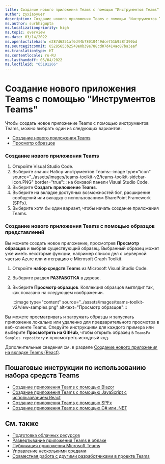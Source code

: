 ```yaml
---
title: Создание нового приложения Teams с помощью "Инструментов Teams"
author: zyxiaoyuer
description: Создание нового приложения Teams с помощью "Инструментов Teams"
ms.author: surbhigupta
ms.localizationpriority: high
ms.topic: overview
ms.date: 03/14/2022
ms.openlocfilehash: e287d6251af6d44b78010449dce751b938f390bd
ms.sourcegitcommit: 05285653b2548e0b39e788cd07d414ac87ba3eaf
ms.translationtype: HT
ms.contentlocale: ru-RU
ms.lasthandoff: 05/04/2022
ms.locfileid: "65191266"
---
```

# <a name="create-a-new-teams-app-using-teams-toolkit"></a>Создание нового приложения Teams с помощью "Инструментов Teams"

Чтобы создать новое приложение Teams с помощью инструментов Teams, можно выбрать один из следующих вариантов:

* [Создание нового приложения Teams](create-new-project.md#create-a-new-teams-app)
* [Просмотр образцов](create-new-project.md#create-a-new-teams-app-using-view-samples)

### <a name="create-a-new-teams-app"></a>Создание нового приложения Teams

1. Откройте Visual Studio Code.
1. Выберите значок Набор инструментов Teams:::image type="icon" source="../assets/images/teams-toolkit-v2/teams-toolkit-sidebar-icon.PNG" border="true"::: на боковой панели Visual Studio Code.
1. Выберите **Создать приложение Teams**.
1. Выберите на вкладке доступных возможностей бот, расширение сообщений или вкладку с использованием SharePoint Framework (SPFx). 
1. Выберите хотя бы один вариант, чтобы начать создание приложения Teams.

### <a name="create-a-new-teams-app-using-view-samples"></a>Создание нового приложения Teams с помощью образцов представлений

Вы можете создать новое приложение, просмотрев **Просмотр образцов** и выбрав существующий образец. Выбранный образец может уже иметь некоторые функции, например список дел с серверной частью Azure или интеграцию с Microsoft Graph Toolkit.

 1. Откройте **набор средств Teams** из Microsoft Visual Studio Code.
 1. Выберите раздел **РАЗРАБОТКА** в дереве.
 1. Выберите **Просмотр образцов**. Коллекция образцов выглядит так, как показано на следующем изображении.

    :::image type="content" source="../assets/images/teams-toolkit-v2/view-samples.png" alt-text="Просмотр образцов":::

Вы можете просматривать и загружать образцы и запускать приложение локально или удаленно для предварительного просмотра в веб-клиенте Teams. Следуйте инструкциям для каждого примера или выберите **Просмотреть на GitHub**, чтобы открыть образец в `TeamsFx Samples repository` и просмотреть исходный код.

Дополнительные сведения см. в разделе [Создание нового приложения на вкладке Teams (React)](/microsoftteams/platform/sbs-gs-javascript?tabs=vscode%2Cvsc%2Cviscode%2Cvcode&tutorial-step=2).

## <a name="step-by-step-guides-using-teams-toolkit"></a>Пошаговые инструкции по использованию набора средств Teams

* [Создание приложения Teams с помощью Blazor](../sbs-gs-blazorupdate.yml)
* [Создание приложения Teams с помощью JavaScript с использованием React](../sbs-gs-javascript.yml)
* [Создание приложения Teams с помощью SPFx](../sbs-gs-spfx.yml)
* [Создание приложения Teams с помощью C# или .NET](../sbs-gs-csharp.yml)

## <a name="see-also"></a>См. также

* [Подготовка облачных ресурсов](provision.md)
* [Развертывание приложения Teams в облаке](deploy.md)
* [Публикация приложения Microsoft Teams](../concepts/deploy-and-publish/appsource/publish.md)
* [Управление несколькими средами](TeamsFx-multi-env.md)
* [Совместная работа с другими разработчиками в проекте Teams](TeamsFx-collaboration.md)